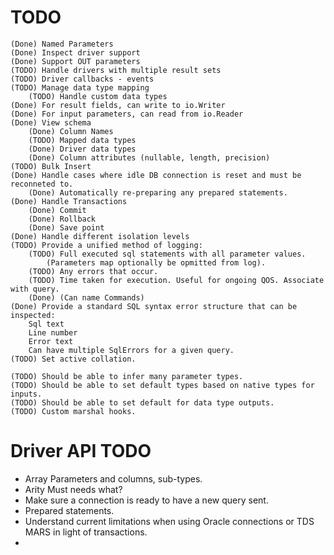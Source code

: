 # TODO

	(Done) Named Parameters
	(Done) Inspect driver support
	(Done) Support OUT parameters
	(TODO) Handle drivers with multiple result sets
	(TODO) Driver callbacks - events
	(TODO) Manage data type mapping
		(TODO) Handle custom data types
	(Done) For result fields, can write to io.Writer
	(Done) For input parameters, can read from io.Reader
	(Done) View schema
		(Done) Column Names
		(TODO) Mapped data types
		(Done) Driver data types
		(Done) Column attributes (nullable, length, precision)
	(TODO) Bulk Insert
	(Done) Handle cases where idle DB connection is reset and must be reconneted to.
		(Done) Automatically re-preparing any prepared statements.
	(Done) Handle Transactions
		(Done) Commit
		(Done) Rollback
		(Done) Save point
	(Done) Handle different isolation levels
	(TODO) Provide a unified method of logging:
		(TODO) Full executed sql statements with all parameter values.
			(Parameters map optionally be opmitted from log).
		(TODO) Any errors that occur.
		(TODO) Time taken for execution. Useful for ongoing QOS. Associate with query.
		(Done) (Can name Commands)
	(Done) Provide a standard SQL syntax error structure that can be inspected:
		Sql text
		Line number
		Error text
		Can have multiple SqlErrors for a given query.
	(TODO) Set active collation.

	(TODO) Should be able to infer many parameter types.
	(TODO) Should be able to set default types based on native types for inputs.
	(TODO) Should be able to set default for data type outputs.
	(TODO) Custom marshal hooks.

# Driver API TODO
 * Array Parameters and columns, sub-types.
 * Arity Must needs what?
 * Make sure a connection is ready to have a new query sent.
 * Prepared statements.
 * Understand current limitations when using Oracle connections or TDS MARS
	in light of transactions.
 * 
 
